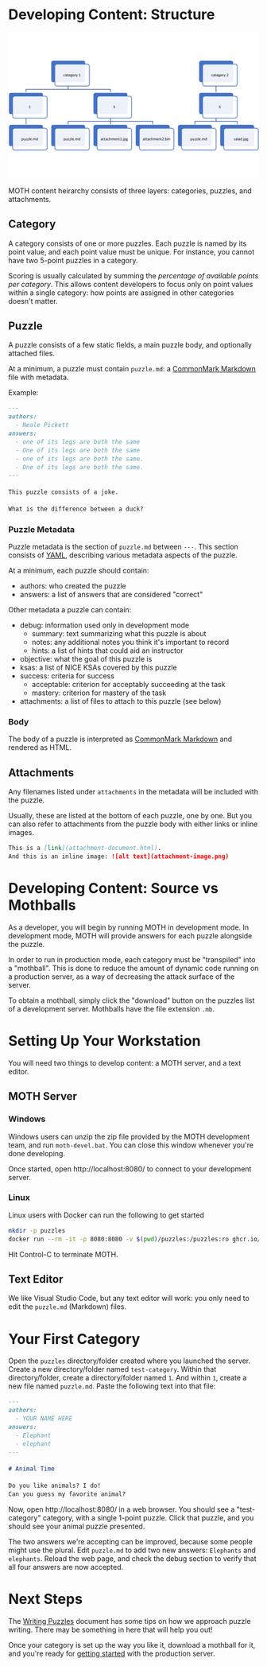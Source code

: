 Developing Content: Structure
================

![Content Layout](content-layout.png)

MOTH content heirarchy consists of three layers:
categories, puzzles, and attachments.

Category
-------

A category consists of one or more puzzles.
Each puzzle is named by its point value,
and each point value must be unique.
For instance,
you cannot have two 5-point puzzles in a category.

Scoring is usually calculated by summing the 
*percentage of available points per category*.
This allows content developers to focus only on point values within a single category:
how points are assigned in other categories doesn't matter.

Puzzle
-----

A puzzle consists of a few static fields,
a main puzzle body,
and optionally attached files.

At a minimum,
a puzzle must contain `puzzle.md`:
a 
[CommonMark Markdown](https://spec.commonmark.org/dingus/)
file with metadata.

Example:

```markdown
---
authors:
  - Neale Pickett
answers:
  - one of its legs are both the same
  - One of its legs are both the same
  - one of its legs are both the same.
  - One of its legs are both the same.
---

This puzzle consists of a joke.

What is the difference between a duck?
```

### Puzzle Metadata

Puzzle metadata is the section of `puzzle.md` between `---`.
This section consists of [YAML](https://yaml.org/),
describing various metadata aspects of the puzzle.

At a minimum,
each puzzle should contain:

* authors: who created the puzzle
* answers: a list of answers that are considered "correct"

Other metadata a puzzle can contain:

* debug: information used only in development mode
  * summary: text summarizing what this puzzle is about
  * notes: any additional notes you think it's important to record
  * hints: a list of hints that could aid an instructor
* objective: what the goal of this puzzle is
* ksas: a list of NICE KSAs covered by this puzzle
* success: criteria for success
  * acceptable: criterion for acceptably succeeding at the task
  * mastery: criterion for mastery of the task
* attachments: a list of files to attach to this puzzle (see below)

### Body

The body of a puzzle is interpreted as
[CommonMark Markdown](https://spec.commonmark.org/dingus/)
and rendered as HTML.

Attachments
-------

Any filenames listed under `attachments` in the metadata will be included
with the puzzle.

Usually,
these are listed at the bottom of each puzzle,
one by one.
But you can also refer to attachments from the puzzle body
with either links or inline images.

```markdown
This is a [link](attachment-document.html).
And this is an inline image: ![alt text](attachment-image.png)
```


Developing Content: Source vs Mothballs
=============================

As a developer,
you will begin by running MOTH in development mode.
In development mode,
MOTH will provide answers for each puzzle alongside the puzzle.

In order to run in production mode,
each category must be "transpiled" into a "mothball".
This is done to reduce the amount of dynamic code running on a production server,
as a way of decreasing the attack surface of the server.

To obtain a mothball,
simply click the "download" button on the puzzles list of a development server.
Mothballs have the file extension `.mb`.


Setting Up Your Workstation
=====================

You will need two things to develop content:
a MOTH server,
and a text editor.

MOTH Server
-----------

### Windows

Windows users can unzip the zip file provided by the MOTH development team,
and run `moth-devel.bat`.
You can close this window whenever you're done developing.

Once started,
open
http://localhost:8080/
to connect to your development server.

### Linux

Linux users with Docker can run the following to get started

```sh
mkdir -p puzzles
docker run --rm -it -p 8080:8080 -v $(pwd)/puzzles:/puzzles:ro ghcr.io/dirtbags/moth-devel
```

Hit Control-C to terminate MOTH.


Text Editor
---------

We like Visual Studio Code,
but any text editor will work:
you only need to edit the `puzzle.md` (Markdown) files.

Your First Category
================

Open the `puzzles` directory/folder created where you launched the server.
Create a new directory/folder named `test-category`.
Within that directory/folder,
create a directory/folder named `1`.
And within `1`,
create a new file named `puzzle.md`.
Paste the following text into that file:

```markdown
---
authors:
  - YOUR NAME HERE
answers:
  - Elephant
  - elephant
---

# Animal Time

Do you like animals? I do!
Can you guess my favorite animal?
```

Now,
open http://localhost:8080/ in a web browser.
You should see a "test-category" category,
with a single 1-point puzzle.
Click that puzzle,
and you should see your animal puzzle presented.

The two answers we're accepting can be improved,
because some people might use the plural.
Edit `puzzle.md` to add two new answers:
`Elephants` and `elephants`.
Reload the web page,
and check the debug section to verify that all four answers are now accepted.

Next Steps
==========

The [Writing Puzzles](writing-puzzles.md) document
has some tips on how we approach puzzle writing.
There may be something in here that will help you out!

Once your category is set up the way you like it,
download a mothball for it,
and you're ready for [getting started](getting-started.md)
with the production server.
